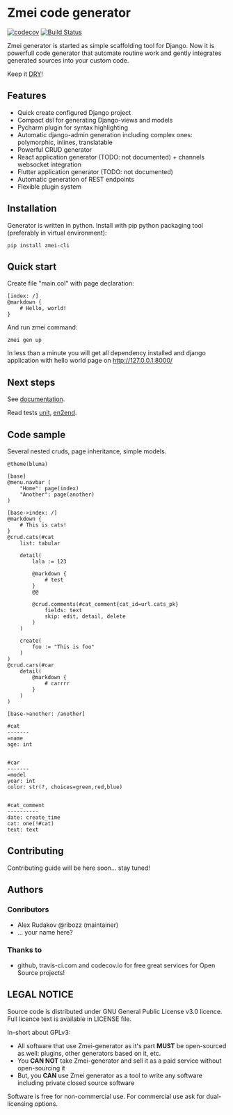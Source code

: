 # Zmei code generator

[![codecov](https://codecov.io/gh/zmei-framework/generator/branch/master/graph/badge.svg)](https://codecov.io/gh/zmei-framework/generator)
[![Build Status](https://travis-ci.org/zmei-framework/generator.svg?branch=master)](https://travis-ci.org/zmei-framework/generator)


Zmei generator is started as simple scaffolding tool for Django. Now it is powerfull
code generator that automate routine work and gently integrates generated sources into your custom code.

Keep it [DRY](https://en.wikipedia.org/wiki/Don%27t_repeat_yourself)!

## Features

- Quick create configured Django project
- Compact dsl for generating Django-views and models
- Pycharm plugin for syntax highlighting
- Automatic django-admin generation including complex ones: polymorphic, inlines, translatable
- Powerful CRUD generator
- React application generator (TODO: not documented) + channels websocket integration
- Flutter application generator (TODO: not documented)
- Automatic generation of REST endpoints
- Flexible plugin system

## Installation 

Generator is written in python. Install with pip python packaging tool (preferably in virtual environment):

`pip install zmei-cli`
 
## Quick start

Create file "main.col" with page declaration:

    [index: /]
    @markdown {
        # Hello, world!
    }
 
And run zmei command:
 
    zmei gen up
    
In less than a minute you will get all dependency installed and django application
with hello world page on http://127.0.0.1:8000/

## Next steps

See [documentation](https://zmei-framework.com/generator/).

Read tests [unit](https://github.com/zmei-framework/generator/tree/master/tests/unit),
[en2end](https://github.com/zmei-framework/generator/tree/master/tests/end2end).


## Code sample

Several nested cruds, page inheritance, simple models.

    @theme(bluma)
    
    [base]
    @menu.navbar (
        "Home": page(index)
        "Another": page(another)
    )
    
    [base->index: /]
    @markdown {
        # This is cats!
    }
    @crud.cats(#cat
        list: tabular
    
        detail(
            lala := 123
    
            @markdown {
                # test
            }
            @@
            
            @crud.comments(#cat_comment{cat_id=url.cats_pk}
                fields: text
                skip: edit, detail, delete
            )  
        )
    
        create(
            foo := "This is foo"
        )
    )
    @crud.cars(#car    
        detail(
            @markdown {
                # carrrr
            }
        )
    )
    
    [base->another: /another]
    
    #cat
    -------
    =name
    age: int
    
    
    #car
    -------
    =model
    year: int
    color: str(?, choices=green,red,blue)
    
    
    #cat_comment
    ----------
    date: create_time
    cat: one(!#cat)
    text: text
    
## Contributing

Contributing guide will be here soon... stay tuned!

## Authors

### Conributors

- Alex Rudakov @ribozz (maintainer)
- ... your name here?

### Thanks to

- github, travis-ci.com and codecov.io for free great services for Open Source projects!

## LEGAL NOTICE

Source code is distributed under GNU General Public License v3.0 licence. Full licence text is available in LICENSE file.

In-short about GPLv3:
- All software that use Zmei-generator as it's part **MUST** be open-sourced as well: plugins, other generators
 based on it, etc.
- You **CAN NOT** take Zmei-generator and sell it as a paid service without open-sourcing it
- But, you **CAN** use Zmei generator as a tool to write any software including private closed source software
 

Software is free for non-commercial use. For commercial use ask for dual-licensing options. 
